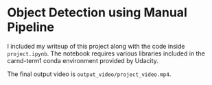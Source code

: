 # Object Detection using Manual Pipeline

I included my writeup of this project along with the code inside `project.ipynb`. The notebook requires various libraries included in the carnd-term1 conda environment provided by Udacity.

The final output video is `output_video/project_video.mp4`.